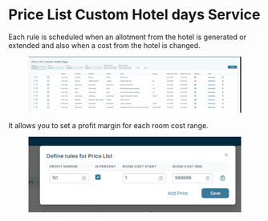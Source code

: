 # Price List Custom Hotel days Service

Each rule is scheduled when an allotment from the hotel is generated or extended and also when a cost from the hotel is changed.

<figure><img src=".gitbook/assets/image (54) (1).png" alt=""><figcaption></figcaption></figure>

It allows you to set a profit margin for each room cost range.

<figure><img src=".gitbook/assets/image (55) (1).png" alt=""><figcaption></figcaption></figure>
